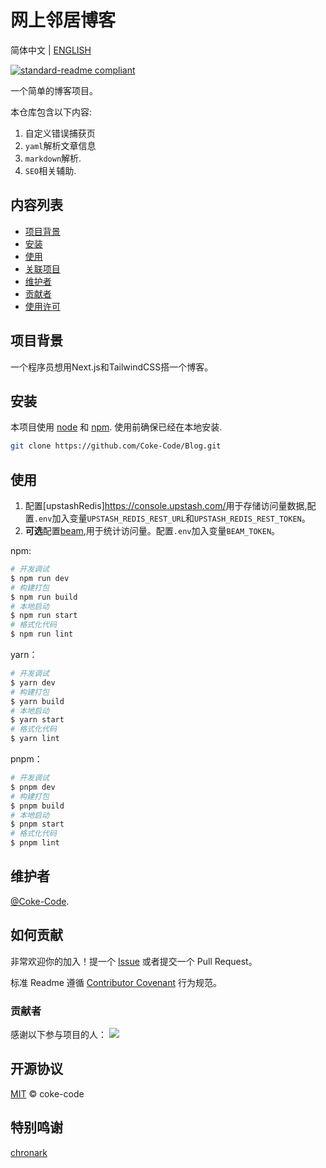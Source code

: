 # 网上邻居博客

 简体中文 | [ENGLISH](./README.md)

[![standard-readme compliant](https://img.shields.io/badge/readme%20style-standard-brightgreen.svg?style=flat-square)](https://github.com/RichardLitt/standard-readme)

一个简单的博客项目。

本仓库包含以下内容:

1. 自定义错误捕获页
2. `yaml`解析文章信息
3. `markdown`解析.
4. `SEO`相关辅助.

## 内容列表

- [项目背景](#项目背景)
- [安装](#安装)
- [使用](#使用)
- [关联项目](#关联项目)
- [维护者](#维护者)
- [贡献者](#贡献者)
- [使用许可](#使用许可)

## 项目背景

一个程序员想用Next.js和TailwindCSS搭一个博客。

## 安装

本项目使用 [node](http://nodejs.org) 和 [npm](https://npmjs.com). 使用前确保已经在本地安装.

```sh
git clone https://github.com/Coke-Code/Blog.git
```

## 使用

1. 配置[upstashRedis]<https://console.upstash.com/>用于存储访问量数据,配置`.env`加入变量`UPSTASH_REDIS_REST_URL`和`UPSTASH_REDIS_REST_TOKEN`。
2. **可选**配置[beam](https://beamanalytics.io/),用于统计访问量。配置`.env`加入变量`BEAM_TOKEN`。

npm:

```sh
# 开发调试
$ npm run dev
# 构建打包
$ npm run build
# 本地启动
$ npm run start
# 格式化代码
$ npm run lint
```

yarn：
  
```sh
# 开发调试
$ yarn dev
# 构建打包
$ yarn build
# 本地启动
$ yarn start
# 格式化代码
$ yarn lint
```

pnpm：

```sh
# 开发调试
$ pnpm dev
# 构建打包
$ pnpm build
# 本地启动
$ pnpm start
# 格式化代码
$ pnpm lint
```

## 维护者

[@Coke-Code](https://github.com/Coke-Code).

## 如何贡献

非常欢迎你的加入！提一个 [Issue]((https://github.com/Coke-Code/blog/issues/new)) 或者提交一个 Pull Request。

标准 Readme 遵循 [Contributor Covenant](http://contributor-covenant.org/version/1/3/0/) 行为规范。

### 贡献者

感谢以下参与项目的人：
<a href="https://github.com/Coke-Code/blog/graphs/contributors"><img src="https://opencollective.com/wissbellblog/contributors.svg?width=890&button=false" /></a>

## 开源协议

[MIT](LICENSE) © coke-code

## 特别鸣谢

[chronark](https://github.com/chronark/chronark.com)
